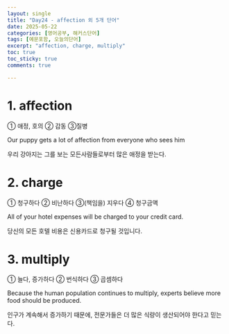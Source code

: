 ```yaml
---
layout: single
title: "Day24 - affection 외 5개 단어"
date: 2025-05-22
categories: [영어공부, 해커스단어]
tags: [예문포함, 오늘의단어]
excerpt: "affection, charge, multiply"
toc: true
toc_sticky: true
comments: true

---
```


# 1. affection
① 애정, 호의 ② 감동 ③질병

Our puppy gets a lot of affection from everyone who sees him

우리 강아지는 그를 보는 모든사람들로부터 많은 애정을 받는다.


# 2. charge
① 청구하다 ② 비난하다 ③(책임을) 지우다 ④ 청구금액

All of your hotel expenses will be charged to your credit card.

당신의 모든 호텔 비용은 신용카드로 청구될 것입니다.

# 3. multiply
① 늘다, 증가하다 ② 번식하다 ③ 곱셈하다

Because the human population continues to multiply, experts believe more food should be produced.

인구가 계속해서 증가하기 때문에, 전문가들은 더 많은 식량이 생산되어야 한다고 믿는다.